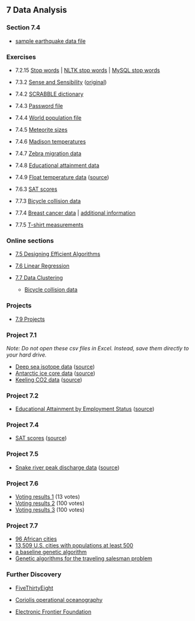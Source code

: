 ## 7 Data Analysis

### Section 7.4

* [sample earthquake data file](all_month.csv)

### Exercises

* 7.2.15 [Stop words](stopwords.txt) | [NLTK stop words](stopwords_nltk.txt) | [MySQL stop words](stopwords_mysql.txt)

* 7.3.2 [Sense and Sensibility](../6_text_documents_and_dna/senseandsensibility.txt) ([original](http://www.gutenberg.org/cache/epub/161/pg161.txt))

* 7.4.2 [SCRABBLE dictionary](scrabble.txt)

* 7.4.3 [Password file](passwords.txt)

* 7.4.4 [World population file](worldpopulation.txt)

* 7.4.5 [Meteorite sizes](meteoritessize.txt)

* 7.4.6 [Madison temperatures](madison_temp.csv)

* 7.4.7 [Zebra migration data](zebra.csv)

* 7.4.8 [Educational attainment data](education.txt)

* 7.4.9 [Float temperature data](float.csv) ([source](http://www.ifremer.fr/co-argoFloats/float?ptfCode=6903270))

* 7.6.3 [SAT scores](sat.csv)

* 7.7.3 [Bicycle collision data](collisions_cyclists.txt)

* 7.7.4 [Breast cancer data](breast-cancer-wisconsin.csv) | [additional information](breast-cancer-wisconsin.names.txt)

* 7.7.5 [T-shirt measurements](measurements.py)

### Online sections

* [7.5 Designing Efficient Algorithms](7.5.pdf)

* [7.6 Linear Regression](7.6.pdf)

* [7.7 Data Clustering](7.7.pdf)

  * [Bicycle collision data](collisions_cyclists.txt)
  
### Projects

* [7.9 Projects]()

### Project 7.1

*Note: Do not open these csv files in Excel.  Instead, save them directly to your hard drive.*

* [Deep sea isotope data](2008CompilationData.csv) ([source](http://www.sciencemag.org/content/292/5517/686.full))
* [Antarctic ice core data](co2nat.txt) ([source](https://www1.ncdc.noaa.gov/pub/data/paleo/icecore/antarctica/vostok/))
* [Keeling CO2 data](weekly_in_situ_co2_mlo.csv) ([source](https://scrippsco2.ucsd.edu/assets/data/atmospheric/stations/in_situ_co2/weekly/weekly_in_situ_co2_mlo.csv))


### Project 7.2

* [Educational Attainment by Employment Status](ACSDT1Y2018.tsv) ([source](https://data.census.gov/cedsci/table?q=Educational%20Attainment%20by%20Employment%20Status%20for%20the%20Population%2025%20to%2064%20Years&hidePreview=true&tid=ACSDT1Y2018.B23006&t=Employment%20and%20Labor%20Force%20Status%3AEducational%20Attainment&vintage=2018&g=0100000US.310000))

### Project 7.4

* [SAT scores](sat.csv) ([source](http://onlinestatbook.com/2/case_studies/sat.html))

### Project 7.5

* [Snake river peak discharge data](snake_peak.txt) ([source](https://nwis.waterdata.usgs.gov/nwis/peak?site_no=13018750&agency_cd=USGS&format=rdb))

### Project 7.6

* [Voting results 1](votes1.txt) (13 votes)
* [Voting results 2](votes2.txt) (100 votes)
* [Voting results 3](votes3.txt) (100 votes)

### Project 7.7

* [96 African cities](africa.tsp)
* [13,509 U.S. cities with populations at least 500](usa13509.tsp)
* [a baseline genetic algorithm](tsp-ga-start.py)
* [Genetic algorithms for the traveling salesman problem](https://link.springer.com/article/10.1007/BF02125403)


### Further Discovery

* [FiveThirtyEight](https://fivethirtyeight.com)

* [Coriolis operational oceanography](http://www.coriolis.eu.org/)

* [Electronic Frontier Foundation](https://www.eff.org)
